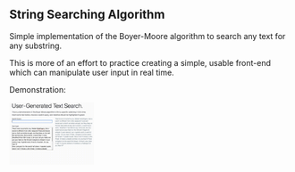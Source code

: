 ## String Searching Algorithm

Simple implementation of the Boyer-Moore algorithm to search any text for any substring. 

This is more of an effort to practice creating a simple, usable front-end which can manipulate user input in real time.

Demonstration:
<p />
<img src="output.gif" width="30%" height="30%" />